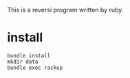 This is a reversi program written by ruby.

# install

```
bundle install
mkdir data
bundle exec rackup
```
